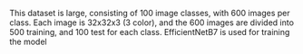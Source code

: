 This dataset is large, consisting of 100 image classes, with 600 images per class.
Each image is 32x32x3 (3 color), and the 600 images are divided into 500 training, and 100 test for each class.
EfficientNetB7 is used for training the model
